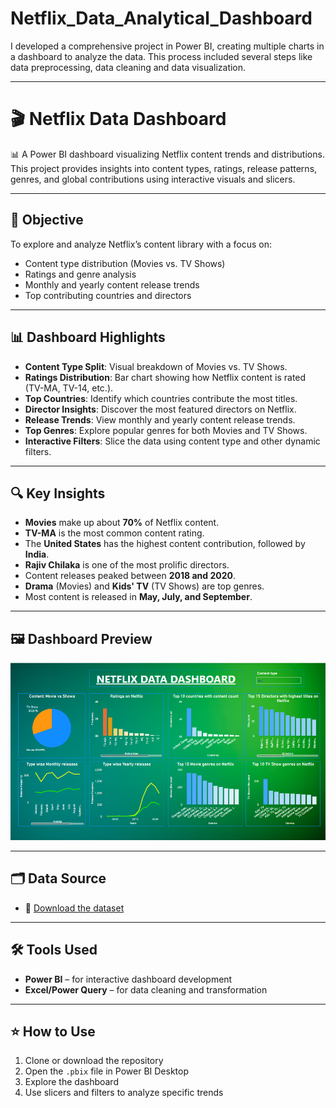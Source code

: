 # Netflix_Data_Analytical_Dashboard
I developed a comprehensive project in Power BI, creating multiple charts in a dashboard to analyze the data. This process included several steps like data preprocessing, data cleaning and data visualization.

---

# 🎬 Netflix Data Dashboard

📊 A Power BI dashboard visualizing Netflix content trends and distributions.  
This project provides insights into content types, ratings, release patterns, genres, and global contributions using interactive visuals and slicers.

---

## 📌 Objective

To explore and analyze Netflix’s content library with a focus on:
- Content type distribution (Movies vs. TV Shows)
- Ratings and genre analysis
- Monthly and yearly content release trends
- Top contributing countries and directors

---

## 📊 Dashboard Highlights

- **Content Type Split**: Visual breakdown of Movies vs. TV Shows.
- **Ratings Distribution**: Bar chart showing how Netflix content is rated (TV-MA, TV-14, etc.).
- **Top Countries**: Identify which countries contribute the most titles.
- **Director Insights**: Discover the most featured directors on Netflix.
- **Release Trends**: View monthly and yearly content release trends.
- **Top Genres**: Explore popular genres for both Movies and TV Shows.
- **Interactive Filters**: Slice the data using content type and other dynamic filters.

---

## 🔍 Key Insights

- **Movies** make up about **70%** of Netflix content.
- **TV-MA** is the most common content rating.
- The **United States** has the highest content contribution, followed by **India**.
- **Rajiv Chilaka** is one of the most prolific directors.
- Content releases peaked between **2018 and 2020**.
- **Drama** (Movies) and **Kids' TV** (TV Shows) are top genres.
- Most content is released in **May, July, and September**.

---

## 🖼️ Dashboard Preview

![Netflix Data Dashboard](https://github.com/Rishinroy2000/Netflix_Data_Analytical_Dashboard/blob/main/Netflix%20Data%20Dashboard%20ss.png)

---

## 🗂 Data Source

- 📄 [Download the dataset](https://drive.google.com/file/d/1cWcK8cddROe_DSv5zH5Fk7od32tK3ftf/view)

---

## 🛠 Tools Used

- **Power BI** – for interactive dashboard development  
- **Excel/Power Query** – for data cleaning and transformation

---

## ⭐ How to Use

1. Clone or download the repository  
2. Open the `.pbix` file in Power BI Desktop  
3. Explore the dashboard
4. Use slicers and filters to analyze specific trends
